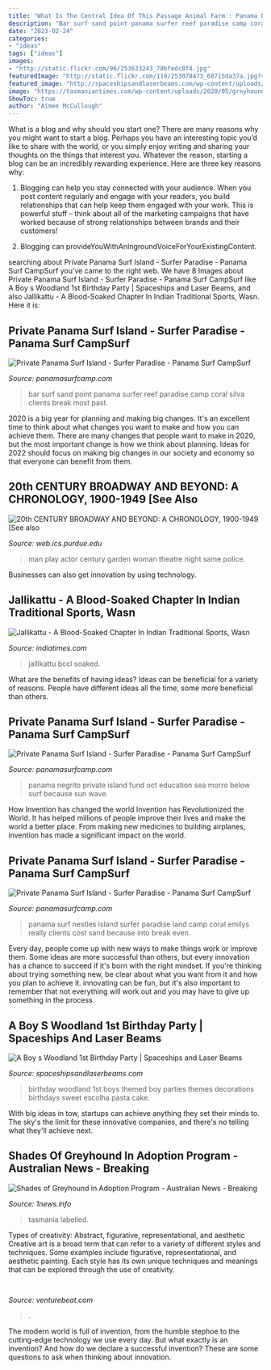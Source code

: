 ```yaml
---
title: "What Is The Central Idea Of This Passage Animal Farm : Panama Negrito Private Island Fund Oct Education Sea Morro Below Surf Because Sun Wave"
description: "Bar surf sand point panama surfer reef paradise camp coral silva clients break most past"
date: "2023-02-24"
categories:
- "ideas"
tags: ["ideas"]
images:
- "http://static.flickr.com/96/253633243_78bfedc8f4.jpg"
featuredImage: "http://static.flickr.com/119/253078473_68715da37a.jpg?v=0"
featured_image: "http://spaceshipsandlaserbeams.com/wp-content/uploads/2015/09/woodland-birthday-party-ideas-boys.jpg"
image: "https://tasmaniantimes.com/wp-content/uploads/2020/05/greyhound-X-768x512.jpg"
ShowToc: true
author: "Aimee McCullough"
---
```



What is a blog and why should you start one?
There are many reasons why you might want to start a blog. Perhaps you have an interesting topic you’d like to share with the world, or you simply enjoy writing and sharing your thoughts on the things that interest you. Whatever the reason, starting a blog can be an incredibly rewarding experience. Here are three key reasons why: 
1) Blogging can help you stay connected with your audience. When you post content regularly and engage with your readers, you build relationships that can help keep them engaged with your work. This is powerful stuff – think about all of the marketing campaigns that have worked because of strong relationships between brands and their customers! 

2) Blogging can provideYouWithAnIngroundVoiceForYourExistingContent.

	

		
searching about Private Panama Surf Island - Surfer Paradise - Panama Surf CampSurf you've came to the right web. We have 8 Images about Private Panama Surf Island - Surfer Paradise - Panama Surf CampSurf like A Boy s Woodland 1st Birthday Party | Spaceships and Laser Beams,  and also Jallikattu - A Blood-Soaked Chapter In Indian Traditional Sports, Wasn. Here it is:
		
    
## Private Panama Surf Island - Surfer Paradise - Panama Surf CampSurf

<img loading=lazy src="http://static.flickr.com/96/253633243_78bfedc8f4.jpg" onerror="this.onerror=null;this.src='https://tse2.mm.bing.net/th?id=OIP.ak8liEjfqhL1ss8iP8taswHaFa&amp;pid=15.1';" alt="Private Panama Surf Island - Surfer Paradise - Panama Surf CampSurf">

_Source: panamasurfcamp.com_

>bar surf sand point panama surfer reef paradise camp coral silva clients break most past. 

	

2020 is a big year for planning and making big changes. It's an excellent time to think about what changes you want to make and how you can achieve them.
There are many changes that people want to make in 2020, but the most important change is how we think about planning. Ideas for 2022 should focus on making big changes in our society and economy so that everyone can benefit from them.

    
## 20th CENTURY BROADWAY AND BEYOND: A CHRONOLOGY, 1900-1949 [See Also

<img loading=lazy src="https://web.ics.purdue.edu/~fliotsos/b/b/1900-1949_files/LayeredPaper_04.jpg" onerror="this.onerror=null;this.src='https://tse2.mm.bing.net/th?id=OIP.NMFdyMl6MhCpFjB_WtfxwQHaCf&amp;pid=15.1';" alt="20th CENTURY BROADWAY AND BEYOND: A CHRONOLOGY, 1900-1949 [See also">

_Source: web.ics.purdue.edu_

>man play actor century garden woman theatre night same police. 

	

Businesses can also get innovation by using technology.

    
## Jallikattu - A Blood-Soaked Chapter In Indian Traditional Sports, Wasn

<img loading=lazy src="https://im.indiatimes.in/media/content/2016/Nov/bccl-event1_1479385944_725x725.jpg" onerror="this.onerror=null;this.src='https://tse3.mm.bing.net/th?id=OIP.5Ki02JDgOEJmtQ0bz_Qe1wHaFq&amp;pid=15.1';" alt="Jallikattu - A Blood-Soaked Chapter In Indian Traditional Sports, Wasn">

_Source: indiatimes.com_

>jallikattu bccl soaked. 

	

What are the benefits of having ideas?
Ideas can be beneficial for a variety of reasons. People have different ideas all the time, some more beneficial than others.

    
## Private Panama Surf Island - Surfer Paradise - Panama Surf CampSurf

<img loading=lazy src="http://panamasurfcamp.com/yahoo_site_admin/assets/images/102186842fbBwpe_fs.30134843_std.jpg" onerror="this.onerror=null;this.src='https://tse2.mm.bing.net/th?id=OIP._kfIg6t4k67s-Grq_SKjbgHaFC&amp;pid=15.1';" alt="Private Panama Surf Island - Surfer Paradise - Panama Surf CampSurf">

_Source: panamasurfcamp.com_

>panama negrito private island fund oct education sea morro below surf because sun wave. 

	

How Invention has changed the world
Invention has Revolutionized the World. It has helped millions of people improve their lives and make the world a better place. From making new medicines to building airplanes, invention has made a significant impact on the world.

    
## Private Panama Surf Island - Surfer Paradise - Panama Surf CampSurf

<img loading=lazy src="http://static.flickr.com/119/253078473_68715da37a.jpg?v=0" onerror="this.onerror=null;this.src='https://tse2.mm.bing.net/th?id=OIP.LrdHw9mOH95X_Wx-XgBpogHaC9&amp;pid=15.1';" alt="Private Panama Surf Island - Surfer Paradise - Panama Surf CampSurf">

_Source: panamasurfcamp.com_

>panama surf nestles island surfer paradise land camp coral emilys really clients cost sand because into break even. 

	

Every day, people come up with new ways to make things work or improve them. Some ideas are more successful than others, but every innovation has a chance to succeed if it's born with the right mindset. If you're thinking about trying something new, be clear about what you want from it and how you plan to achieve it. innovating can be fun, but it's also important to remember that not everything will work out and you may have to give up something in the process.

    
## A Boy S Woodland 1st Birthday Party | Spaceships And Laser Beams

<img loading=lazy src="http://spaceshipsandlaserbeams.com/wp-content/uploads/2015/09/woodland-birthday-party-ideas-boys.jpg" onerror="this.onerror=null;this.src='https://tse4.mm.bing.net/th?id=OIP.xJ0Cuc_mF98_AttR55v3LgHaLH&amp;pid=15.1';" alt="A Boy s Woodland 1st Birthday Party | Spaceships and Laser Beams">

_Source: spaceshipsandlaserbeams.com_

>birthday woodland 1st boys themed boy parties themes decorations birthdays sweet escolha pasta cake. 

	

With big ideas in tow, startups can achieve anything they set their minds to. The sky's the limit for these innovative companies, and there's no telling what they'll achieve next.

    
## Shades Of Greyhound In Adoption Program - Australian News - Breaking

<img loading=lazy src="https://tasmaniantimes.com/wp-content/uploads/2020/05/greyhound-X-768x512.jpg" onerror="this.onerror=null;this.src='https://tse1.mm.bing.net/th?id=OIP.1mzU4nNYS5J0XjHxyAK-4QHaE8&amp;pid=15.1';" alt="Shades of Greyhound in Adoption Program - Australian News - Breaking">

_Source: 1news.info_

>tasmania labelled. 

	

Types of creativity: Abstract, figurative, representational, and aesthetic
Creative art is a broad term that can refer to a variety of different styles and techniques. Some examples include figurative, representational, and aesthetic painting. Each style has its own unique techniques and meanings that can be explored through the use of creativity.

    
## 

<img loading=lazy src="https://venturebeat.com/wp-content/uploads/2020/05/deserted-islands-devops.png?w=800" onerror="this.onerror=null;this.src='https://tse4.mm.bing.net/th?id=OIP.UGt6QPKIHa9PnAKD-gUZaAHaE5&amp;pid=15.1';" alt="">

_Source: venturebeat.com_

>. 

	

The modern world is full of invention, from the humble stephoe to the cutting-edge technology we use every day. But what exactly is an invention? And how do we declare a successful invention? These are some questions to ask when thinking about innovation.


